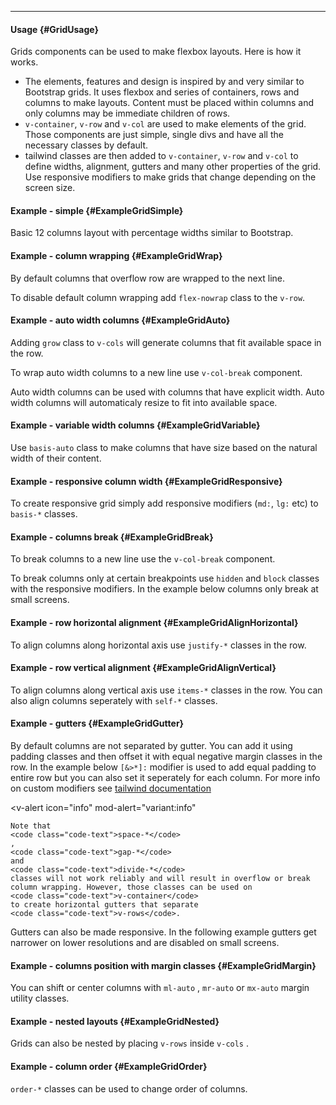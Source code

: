 ___

#### Usage {#GridUsage}

Grids components can be used to make flexbox layouts. Here is how it works.
- The elements, features and design is inspired by and very similar to Bootstrap grids. It uses flexbox and series of containers, rows and columns to make layouts. Content must be placed within columns and only columns may be immediate children of rows.
- `v-container`, `v-row` and `v-col` are used to make elements of the grid. Those components are just simple, single divs and have all the necessary classes by default.
- tailwind classes are then added to `v-container`, `v-row` and `v-col` to define widths, alignment, gutters and many other properties of the grid. Use responsive modifiers to make grids that change depending on the screen size.

<v-divider></v-divider>

#### Example - simple {#ExampleGridSimple}

Basic 12 columns layout with percentage widths similar to Bootstrap.

<div class="example">
  <example name="ExampleGridSimple"></example>
</div>

#### Example - column wrapping {#ExampleGridWrap}

By default columns that overflow row are wrapped to the next line.

<div class="example">
  <example name="ExampleGridWrap"></example>
</div>

To disable default column wrapping add `flex-nowrap` class to the `v-row`.

<div class="example">
  <example name="ExampleGridNowrap"></example>
</div>

#### Example - auto width columns {#ExampleGridAuto}

Adding `grow` class to `v-cols` will generate columns that fit available space in the row.

<div class="example">
  <example name="ExampleGridAuto"></example>
</div>

To wrap auto width columns to a new line use `v-col-break` component.

<div class="example">
  <example name="ExampleGridAutoBreak"></example>
</div>

Auto width columns can be used with columns that have explicit width. Auto width columns will automaticaly resize to fit into available space.

<div class="example">
  <example name="ExampleGridAutoMix"></example>
</div>

#### Example - variable width columns {#ExampleGridVariable}

Use `basis-auto` class to make columns that have size based on the natural width of their content.

<div class="example">
  <example name="ExampleGridVariable"></example>
</div>

#### Example - responsive column width {#ExampleGridResponsive}

To create responsive grid simply add responsive modifiers (`md:`, `lg:` etc) to `basis-*` classes.

<div class="example">
  <example name="ExampleGridResponsive"></example>
</div>

#### Example - columns break {#ExampleGridBreak}

To break columns to a new line use the `v-col-break` component.

<div class="example">
  <example name="ExampleGridBreak"></example>
</div>

To break columns only at certain breakpoints use `hidden` and `block` classes with the responsive modifiers. In the example below columns only break at small screens.

<div class="example">
  <example name="ExampleGridBreakResponsive"></example>
</div>

#### Example - row horizontal alignment {#ExampleGridAlignHorizontal}

To align columns along horizontal axis use `justify-*` classes in the row.

<div class="example">
  <example name="ExampleGridAlignHorizontal"></example>
</div>

#### Example - row vertical alignment {#ExampleGridAlignVertical}

To align columns along vertical axis use `items-*` classes in the row. You can also align columns seperately with `self-*` classes.

<div class="example">
  <example name="ExampleGridAlignVertical"></example>
</div>

#### Example - gutters {#ExampleGridGutter}

By default columns are not separated by gutter. You can add it using padding classes and then offset it with equal negative margin classes in the row. In the example below `[&>*]:` modifier is used to add equal padding to entire row but you can also set it seperately for each column. For more info on custom modifiers see [tailwind documentation](https://tailwindcss.com/docs/hover-focus-and-other-states#using-arbitrary-variants)

  <v-alert
    icon="info"
    mod-alert="variant:info"
  >
    Note that
    <code class="code-text">space-*</code>
    ,
    <code class="code-text">gap-*</code>
    and
    <code class="code-text">divide-*</code>
    classes will not work reliably and will result in overflow or break
    column wrapping. However, those classes can be used on
    <code class="code-text">v-container</code>
    to create horizontal gutters that separate
    <code class="code-text">v-rows</code>.
  </v-alert>

<div class="example">
  <example name="ExampleGridGutter"></example>
</div>

Gutters can also be made responsive. In the following example gutters get narrower on lower resolutions and are disabled on small screens.

<div class="example">
  <example name="ExampleGridGutterResponsive"></example>
</div>

#### Example - columns position with margin classes {#ExampleGridMargin}

You can shift or center columns with `ml-auto` , `mr-auto` or `mx-auto` margin utility classes.

<div class="example">
  <example name="ExampleGridMargin"></example>
</div>

#### Example - nested layouts {#ExampleGridNested}

Grids can also be nested by placing `v-rows` inside `v-cols` .

<div class="example">
  <example name="ExampleGridNested"></example>
</div>

#### Example - column order {#ExampleGridOrder}

`order-*` classes can be used to change order of columns.

<div class="example">
  <example name="ExampleGridOrder"></example>
</div>
